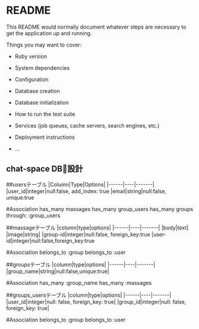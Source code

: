 # README

This README would normally document whatever steps are necessary to get the
application up and running.

Things you may want to cover:

* Ruby version

* System dependencies

* Configuration

* Database creation

* Database initialization

* How to run the test suite

* Services (job queues, cache servers, search engines, etc.)

* Deployment instructions

* ...

## chat-space DB設計
##usersテーブル
|Column|Type|Options|
|------|----|-------|
|user_id|integer|null:false, add_index: true
|email|string|null:false, unique:true

#Association
has_many massages
has_many group_users
has_many groups through: :group_users


##massageテーブル
|column|type|options|
|------|----|-------|
|body|text|
|image|string|
|group-id|integer|null:false, foreign_key:true
|user-id|integer|null:false,foreign_key:true

#Association
belongs_to :group
belongs_to :user


##groupsテーブル
|column|type|options|
|------|----|-------|
|group_name|string|null:false,unique:true|

#Association
has_many :group_name
has_many :massages

##groups_usersテーブル
|column|type|options|
|------|----|-------|
|user_id|integer|null: false, foreign_key: true|
|group_id|integer|null: false, foreign_key: true|

#Association
belongs_to :group
belongs_to :user